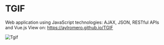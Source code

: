 # TGIF
Web application using JavaScript technologies: AJAX, JSON, RESTful APIs and Vue.js 
View on: https://aylromero.github.io/TGIF


![Tgif](https://github.com/aylromero/TGIF/blob/master/tgif.JPG)

